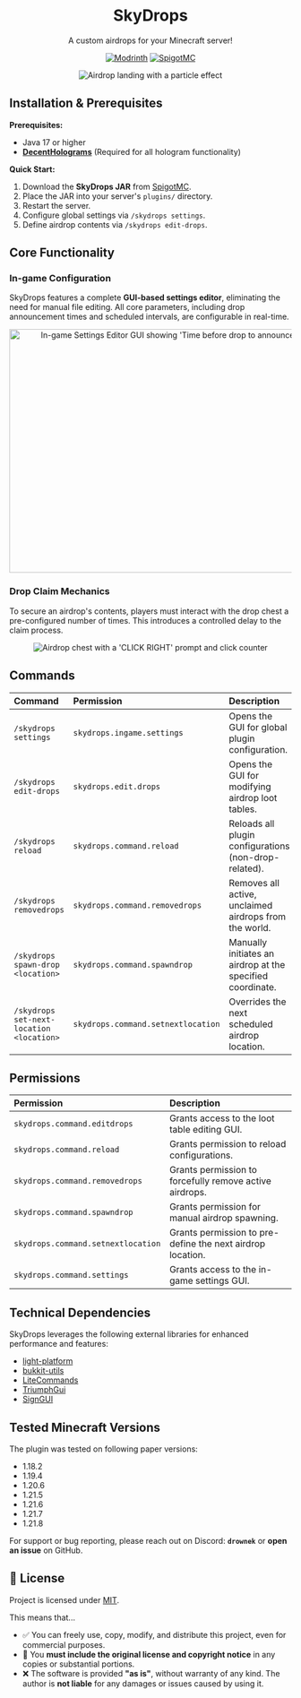 <div align="center">

# SkyDrops

A custom airdrops for your Minecraft server!

[![Modrinth](https://img.shields.io/badge/Available_on-Modrinth-light_green)](https://modrinth.com/plugin/skydrops) [![SpigotMC](https://img.shields.io/badge/Available_on-SpigotMC-orange)](https://www.spigotmc.org/resources/skydrops.129111/)

<img src="https://i.imgur.com/Ncs73SN.png" alt="Airdrop landing with a particle effect" />

</div>


## Installation & Prerequisites

**Prerequisites:**

  * Java 17 or higher
  * **[DecentHolograms](https://www.spigotmc.org/resources/decentholograms-1-8-1-21-8-papi-support-no-dependencies.96927/)** (Required for all hologram functionality)

**Quick Start:**

1.  Download the **SkyDrops JAR** from [SpigotMC](https://www.spigotmc.org/resources/skydrops.129111/).
2.  Place the JAR into your server's `plugins/` directory.
3.  Restart the server.
4.  Configure global settings via `/skydrops settings`.
5.  Define airdrop contents via `/skydrops edit-drops`.


## Core Functionality

### In-game Configuration

SkyDrops features a complete **GUI-based settings editor**, eliminating the need for manual file editing. All core parameters, including drop announcement times and scheduled intervals, are configurable in real-time.

<div align="center">
<img width="553" height="435" alt="In-game Settings Editor GUI showing 'Time before drop to announce'" src="https://i.imgur.com/C61vXmW.png" />
</div>

### Drop Claim Mechanics

To secure an airdrop's contents, players must interact with the drop chest a pre-configured number of times. This introduces a controlled delay to the claim process.

<div align="center">
<img src="https://i.imgur.com/amHNphY.png" alt="Airdrop chest with a 'CLICK RIGHT' prompt and click counter" />
</div>


## Commands

| Command | Permission | Description |
| :--- | :--- | :--- |
| `/skydrops settings` | `skydrops.ingame.settings` | Opens the GUI for global plugin configuration. |
| `/skydrops edit-drops` | `skydrops.edit.drops` | Opens the GUI for modifying airdrop loot tables. |
| `/skydrops reload` | `skydrops.command.reload` | Reloads all plugin configurations (non-drop-related). |
| `/skydrops removedrops` | `skydrops.command.removedrops` | Removes all active, unclaimed airdrops from the world. |
| `/skydrops spawn-drop <location>` | `skydrops.command.spawndrop` | Manually initiates an airdrop at the specified coordinate. |
| `/skydrops set-next-location <location>` | `skydrops.command.setnextlocation` | Overrides the next scheduled airdrop location. |


## Permissions

| Permission | Description |
| :--- | :--- |
| `skydrops.command.editdrops` | Grants access to the loot table editing GUI. |
| `skydrops.command.reload` | Grants permission to reload configurations. |
| `skydrops.command.removedrops` | Grants permission to forcefully remove active airdrops. |
| `skydrops.command.spawndrop` | Grants permission for manual airdrop spawning. |
| `skydrops.command.setnextlocation` | Grants permission to pre-define the next airdrop location. |
| `skydrops.command.settings` | Grants access to the in-game settings GUI. |


## Technical Dependencies

SkyDrops leverages the following external libraries for enhanced performance and features:

  * [light-platform](https://github.com/Drownek/light-platform)
  * [bukkit-utils](https://github.com/Drownek/bukkit-utils)
  * [LiteCommands](https://github.com/Rollczi/LiteCommands)
  * [TriumphGui](https://github.com/TriumphTeam/triumph-gui)
  * [SignGUI](https://github.com/Rapha149/SignGUI)


## Tested Minecraft Versions

The plugin was tested on following paper versions:
  * 1.18.2
  * 1.19.4
  * 1.20.6
  * 1.21.5
  * 1.21.6
  * 1.21.7
  * 1.21.8

For support or bug reporting, please reach out on Discord: **`drownek`** or **open an issue** on GitHub.


## 📜 License

Project is licensed under [MIT](https://choosealicense.com/licenses/mit/).

This means that...

- ✅ You can freely use, copy, modify, and distribute this project, even for commercial purposes.
- 🧾 You **must include the original license and copyright notice** in any copies or substantial portions.
- ❌ The software is provided **"as is"**, without warranty of any kind. The author is **not liable** for any damages or issues caused by using it.
